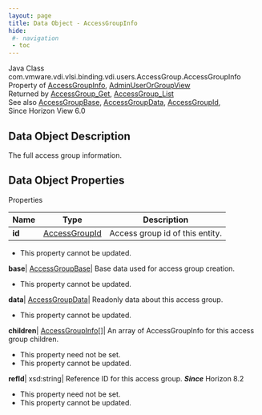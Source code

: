 ```yaml
---
layout: page
title: Data Object - AccessGroupInfo
hide:
 #- navigation
 - toc
---
```






Java Class
    com.vmware.vdi.vlsi.binding.vdi.users.AccessGroup.AccessGroupInfo  
Property of
     [AccessGroupInfo](vdi.users.AccessGroup.AccessGroupInfo.md#field_detail), [AdminUserOrGroupView](vdi.users.AdminUserOrGroup.AdminUserOrGroupView.md#field_detail)  
Returned by
     [AccessGroup_Get](vdi.users.AccessGroup.md#get), [AccessGroup_List](vdi.users.AccessGroup.md#list)  
See also
     [AccessGroupBase](vdi.users.AccessGroup.AccessGroupBase.md), [AccessGroupData](vdi.users.AccessGroup.AccessGroupData.md), [AccessGroupId](vdi.entity.AccessGroupId.md),   
Since 
    Horizon View 6.0

## Data Object Description 

The full access group information. 

## Data Object Properties

Properties

Name |  Type |  Description   
---|---|---  
**id**| [AccessGroupId](vdi.entity.AccessGroupId.md)|  Access group id of this entity.   


 * This property cannot be updated.

  
**base**| [AccessGroupBase](vdi.users.AccessGroup.AccessGroupBase.md)|  Base data used for access group creation.   


 * This property cannot be updated.

  
**data**| [AccessGroupData](vdi.users.AccessGroup.AccessGroupData.md)|  Readonly data about this access group.   


 * This property cannot be updated.

  
**children**| [AccessGroupInfo[]](vdi.users.AccessGroup.AccessGroupInfo.md)|  An array of AccessGroupInfo for this access group children.   


 * This property need not be set.
 * This property cannot be updated.

  
**refId**|  xsd:string|  Reference ID for this access group.  **_Since_** Horizon 8.2  


 * This property need not be set.
 * This property cannot be updated.

  
  
  
   
  
  

